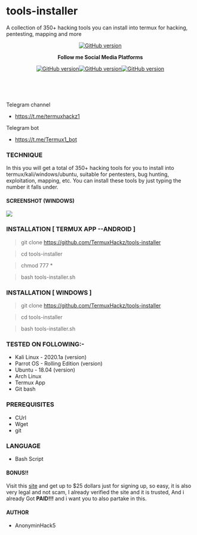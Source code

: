 # tools-installer
A collection of 350+ hacking tools you can install into termux for hacking, pentesting, mapping and more

<p align="center">
<a href="https://github.com/TermuxHackz/tools-installer/releases"><img title="GitHub version" src="https://img.shields.io/badge/version-2.2-blue" ></a>  
</p>
<p align="center">
  <b> Follow me Social Media Platforms </b>
</p>
<p align="center">
<a href="https://www.facebook.com/AnonyminHack5"><img title="GitHub version" src="https://img.shields.io/badge/-Facebook-blue" ></a><a href="https://www.youtube.com/channel/GamerLinks"><img title="GitHub version" src="https://img.shields.io/badge/-youtube-red" ></a><a href="https://twitter.com/AnonyminHack5?lang=en"><img title="GitHub version" src="https://img.shields.io/badge/-Twitter-blue" ></a>
</p>
<br>
<br>
<br>

Telegram channel
* https://t.me/termuxhackz1

Telegram bot
* https://t.me/Termux1_bot


### TECHNIQUE
In this you will get a total of 350+ hacking tools for you to install into termux/kali/windows/ubuntu, suitable for pentesters, bug hunting, exploitation, mapping, etc. You can install these tools by just typing the number it falls under.

#### SCREENSHOT (WINDOWS)
<img src="https://github.com/TermuxHackz/tools-installer/blob/master/tools-Installer.PNG"/>

<br>

### INSTALLATION [ TERMUX APP --ANDROID ]
> git clone https://github.com/TermuxHackz/tools-installer

> cd tools-installer

> chmod 777 *

> bash tools-installer.sh


### INSTALLATION [ WINDOWS ]
> git clone https://github.com/TermuxHackz/tools-installer

> cd tools-installer

> bash tools-installer.sh

### TESTED ON FOLLOWING:-
* Kali Linux - 2020.1a (version)
* Parrot OS - Rolling Edition (version)
* Ubuntu - 18.04 (version)
* Arch Linux
* Termux App
* Git bash 

### PREREQUISITES
* CUrl
* Wget
* git

### LANGUAGE 
* Bash Script

#### BONUS!!
Visit this <a href="https://bit.ly/3tzpBC2" target="_blank">site</a> and get up to $25 dollars just for signing up, so easy, it is also very legal and not scam, I already verified the site and it is trusted, And i already Got <b>PAID!!!</b> and i want you to also partake in this.

#### AUTHOR
* AnonyminHack5

